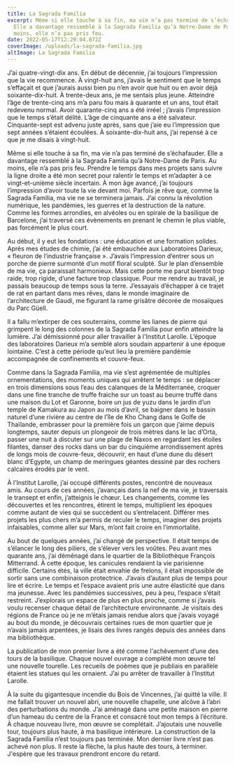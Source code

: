 ```yaml
---
title: La Sagrada Familia
excerpt: Même si elle touche à sa fin, ma vie n’a pas terminé de s’échafauder.
  Elle a davantage ressemblé à la Sagrada Familia qu’à Notre-Dame de Paris. Au
  moins, elle n’a pas pris feu.
date: 2022-05-17T12:29:04.872Z
coverImage: /uploads/la-sagrada-familia.jpg
altImage: La Sagrada Familia
---
```

J’ai quatre-vingt-dix ans. En début de décennie, j’ai toujours l’impression que la vie recommence. À vingt-huit ans, j’avais le sentiment que le temps s’effaçait et que j’aurais aussi bien pu n’en avoir que huit ou en avoir déjà soixante-dix-huit. À trente-deux ans, je me sentais plus jeune. Atteindre l’âge de trente-cinq ans m’a paru fou mais à quarante et un ans, tout était redevenu normal. Avoir quarante-cinq ans a été irréel ; j’avais l’impression que le temps s’était délité. L’âge de cinquante ans a été salvateur. Cinquante-sept est advenu juste après, sans que j’aie eu l’impression que sept années s’étaient écoulées. À soixante-dix-huit ans, j’ai repensé à ce que je me disais à vingt-huit. 

Même si elle touche à sa fin, ma vie n’a pas terminé de s’échafauder. Elle a davantage ressemblé à la Sagrada Familia qu’à Notre-Dame de Paris. Au moins, elle n’a pas pris feu. Prendre le temps dans mes projets sans suivre la ligne droite a été mon secret pour ralentir le temps et m’adapter à ce vingt-et-unième siècle incertain. À mon âge avancé, j’ai toujours l’impression d’avoir toute la vie devant moi. Parfois je rêve que, comme la Sagrada Familia, ma vie ne se terminera jamais. J’ai connu la révolution numérique, les pandémies, les guerres et la destruction de la nature. Comme les formes arrondies, en alvéoles ou en spirale de la basilique de Barcelone, j’ai traversé ces évènements en prenant le chemin le plus viable, pas forcément le plus court. 

Au début, il y eut les fondations : une éducation et une formation solides. Après mes études de chimie, j’ai été embauchée aux Laboratoires Darieux, « fleuron de l’industrie française ». J’avais l’impression d’entrer sous un porche de pierre surmonté d’un motif floral sculpté. Sur le plan d’ensemble de ma vie, ça paraissait harmonieux. Mais cette porte me parut bientôt trop raide, trop rigide, d’une facture trop classique. Pour me rendre au travail, je passais beaucoup de temps sous la terre. J’essayais d’échapper à ce trajet de rat en partant dans mes rêves, dans le monde imaginaire de l’architecture de Gaudi, me figurant la rame grisâtre décorée de mosaïques du Parc Güell. 

Il a fallu m’extirper de ces souterrains, comme les lianes de pierre qui grimpent le long des colonnes de la Sagrada Familia pour enfin atteindre la lumière. J’ai démissionné pour aller travailler à l'Institut Larolle. L’époque des laboratoires Darieux m’a semblé alors soudain appartenir à une époque lointaine. C’est à cette période qu’eut lieu la première pandémie accompagnée de confinements et couvre-feux. 

Comme dans la Sagrada Familia,  ma vie s’est agrémentée de multiples ornementations, des moments uniques qui arrêtent le temps : se déplacer en trois dimensions sous l’eau des calanques de la Méditerranée, croquer dans une fine tranche de truffe fraiche sur un toast au beurre truffé dans une maison du Lot et Garonne, boire un jus de yuzu dans le jardin d’un temple de Kamakura au Japon au mois d’avril, se baigner dans le bassin naturel d’une rivière au centre de l’île de Kho Chang dans le Golfe de Thaïlande, embrasser pour la première fois un garçon que j’aime depuis longtemps, sauter depuis un plongeoir de trois mètres dans le lac d’Orta, passer une nuit à discuter sur une plage de Naxos en regardant les étoiles filantes, danser des rocks dans un bar du cinquième arrondissement après de longs mois de couvre-feux, découvrir, en haut d’une dune du désert blanc d’Egypte, un champ de meringues géantes dessiné par des rochers calcaires érodés par le vent.

À l’Institut Larolle, j’ai occupé différents postes, rencontré de nouveaux amis. Au cours de ces années, j’avançais dans la nef de ma vie, je traversais le transept et enfin, j’atteignis le chœur. Les changements, comme les découvertes et les rencontres, étirent le temps, multiplient les époques comme autant de vies qui se succèdent ou s’entrelacent. Différer mes projets les plus chers m’a permis de reculer le temps, imaginer des projets infaisables, comme aller sur Mars, m’ont fait croire en l’immortalité. 

Au bout de quelques années, j’ai changé de perspective. Il était temps de s’élancer le long des piliers, de s’élever vers les voûtes. Peu avant mes quarante ans, j’ai déménagé dans le quartier de la Bibliothèque François Mitterrand. À cette époque, les canicules rendaient la vie parisienne difficile. Certains étés, la ville était envahie de frelons, il était impossible de sortir sans une combinaison protectrice. J’avais d’autant plus de temps pour lire et écrire. Le temps et l’espace avaient pris une autre élasticité que dans ma jeunesse. Avec les pandémies successives, peu à peu, l’espace s’était restreint. J’explorais un espace de plus en plus proche, comme si j’avais voulu recenser chaque détail de l’architecture environnante. Je visitais des régions de France où je ne m’étais jamais rendue alors que j’avais voyagé au bout du monde, je découvrais certaines rues de mon quartier que je n’avais jamais arpentées, je lisais des livres rangés depuis des années dans ma bibliothèque.

La publication de mon premier livre a été comme l'achèvement d’une des tours de la basilique. Chaque nouvel ouvrage a complété mon œuvre tel une nouvelle tourelle. Les recueils de poèmes que je publiais en parallèle étaient les statues qui les ornaient. J’ai pu arrêter de travailler à l’Institut Larolle. 

À la suite du gigantesque incendie du Bois de Vincennes, j’ai quitté la ville. Il me fallait trouver un nouvel abri, une nouvelle chapelle, une alcôve à l’abri des perturbations du monde. J’ai aménagé dans une petite maison en pierre d’un hameau du centre de la France et consacré tout mon temps à l’écriture. À chaque nouveau livre, mon œuvre se complétait. J’ajoutais une nouvelle tour, toujours plus haute, à ma basilique intérieure. La construction de la Sagrada Familia n’est toujours pas terminée. Mon dernier livre n’est pas achevé non plus. Il reste la flèche, la plus haute des tours, à terminer. J'espère que les travaux prendront encore du retard.